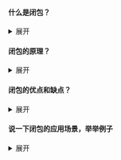 #### 什么是闭包？

<details>
    <summary>展开</summary>
    <p>
        简单来说就是一个函数返回另一个函数，比如把函数B作为函数A的返回值返回，执行函数B时可以访问函数A的参数和局部变量
    </p>
</details>



#### 闭包的原理？

<details>
    <summary>展开</summary>
    <p>
        按照我现在的简单理解，就是函数内部支持嵌套函数，嵌套函数可以访问上一层的作用域中的函数变量，也就是说内部函数可以引用外部函数的参数和局部变量
    </p>
</details>



#### 闭包的优点和缺点？

<details>
    <summary>展开</summary>
    <p>
        优点：
    </p>
    <ol>
        <li>利用闭包可以定义私有变量，实现封装</li>
        <li>可以少添加变量到全局作用域，不用担心全局作用域命名冲突的问题，避免变量污染全局</li>
        <li>可以让变量长期驻扎在内存中，可供之后使用</li>
        <li>利用闭包可以从函数外部读取函数内部的变量</li>
    </ol>
    <p>
        缺点：
    </p>
    <ol>
        <li>对内存消耗有负面影响，比如我们把函数B作为函数A的返回值返回，然后把函数B赋给一个全局变量，那么函数B就始终在内存中，而函数B的存在依赖于函数A，因此函数A也始终在内存中，不会在函数A调用结束后被垃圾回收机制回收</li>
    </ol>
</details>


#### 说一下闭包的应用场景，举举例子

<details>
    <summary>展开</summary>
    <ol>
        <li>封装<pre><code>var a = {
    name: 'a'
};
a.name = 1; //用户就可能随意修改属性，不能确保用户修改后的属性值是否合法
---不合法的分隔线---
var a = function () {
    var name = 'a';
    return {
        setName: function (newValue) {
            if (typeof newValue === 'string') {
                name = newValue;
            }
            else throw new Error('Invalid name');
        },
        getName: function () {
            return name;
        }
    }
}
var a1 = a();
console.log(a1.getName()); //a
a1.setName(1);
console.log(a1.getName()); //Invalid name
a1.setName('b');
console.log(a1.getName()); //b</code></pre></li>
        <li>从函数外部读到函数内部的变量<pre><code>//法一：利用return
function a1() {
    var name = 'a1';
    return name;
}
var name1 = a1();
console.log(name1);
//法二：利用闭包
function a2() {
    var name = 'a2';
    return function () {
        return name;
    };
}
var name2 = a2();
console.log(name2());</code></pre></li>
    </ol>
</details>



